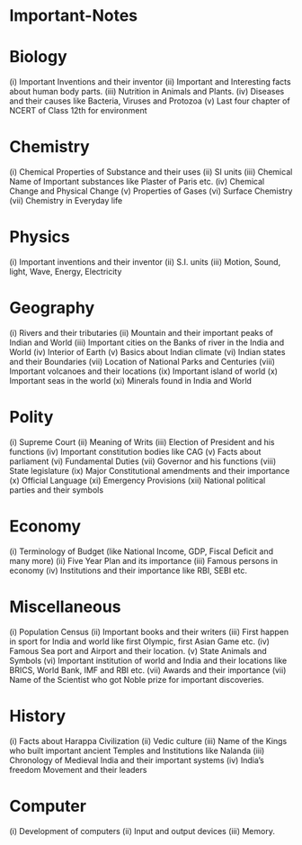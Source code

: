 # Important-Notes

# Biology

(i) Important Inventions and their inventor
(ii) Important and Interesting facts about human body parts.
(iii) Nutrition in Animals and Plants.
(iv) Diseases and their causes like Bacteria, Viruses and Protozoa
(v) Last four chapter of NCERT of Class 12th for environment

# Chemistry

(i) Chemical Properties of Substance and their uses
(ii) SI units
(iii) Chemical Name of Important substances like Plaster of Paris etc.
(iv) Chemical Change and Physical Change
(v) Properties of Gases
(vi) Surface Chemistry
(vii) Chemistry in Everyday life

# Physics

(i) Important inventions and their inventor
(ii) S.I. units
(iii) Motion, Sound, light, Wave, Energy, Electricity

# Geography

(i) Rivers and their tributaries
(ii) Mountain and their important peaks of Indian and World
(iii) Important cities on the Banks of river in the India and World
(iv) Interior of Earth
(v) Basics about Indian climate
(vi) Indian states and their Boundaries
(vii) Location of National Parks and Centuries
(viii) Important volcanoes and their locations
(ix) Important island of world
(x) Important seas in the world
(xi) Minerals found in India and World

# Polity

(i) Supreme Court
(ii) Meaning of Writs
(iii) Election of President and his functions
(iv) Important constitution bodies like CAG
(v) Facts about parliament
(vi) Fundamental Duties
(vii) Governor and his functions
(viii) State legislature
(ix) Major Constitutional amendments and their importance
(x) Official Language
(xi) Emergency Provisions
(xii) National political parties and their symbols

# Economy

(i) Terminology of Budget (like National Income, GDP, Fiscal Deficit and many more)
(ii) Five Year Plan and its importance
(iii) Famous persons in economy
(iv) Institutions and their importance like RBI, SEBI etc.

# Miscellaneous

(i) Population Census
(ii) Important books and their writers
(iii) First happen in sport for India and world like first Olympic, first Asian Game etc.
(iv) Famous Sea port and Airport and their location.
(v) State Animals and Symbols
(vi) Important institution of world and India and their locations like BRICS, World Bank, IMF and RBI etc.
(vii) Awards and their importance
(vii) Name of the Scientist who got Noble prize for important discoveries.

# History

(i) Facts about Harappa Civilization
(ii) Vedic culture
(iii) Name of the Kings who built important ancient Temples and Institutions like Nalanda
(iii) Chronology of Medieval India and their important systems
(iv) India’s freedom Movement and their leaders

# Computer

(i) Development of computers
(ii) Input and output devices
(iii) Memory.
